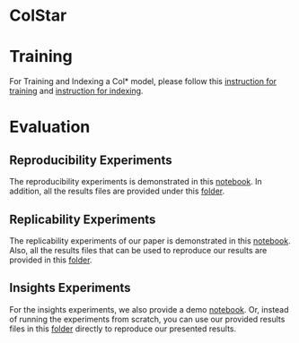 # ColStar 



# Training 
For Training and Indexing a Col* model, please follow this [instruction for training](https://github.com/Xiao0728/ColStar/blob/main/ColStar_models/Training_CMD.md) and [instruction for indexing](https://github.com/Xiao0728/ColStar/blob/main/ColStar_models/index.md).




# Evaluation 

## Reproducibility Experiments

The reproducibility experiments is demonstrated in this [notebook](https://github.com/Xiao0728/ColStar/blob/main/Reproducibility%20(RQ1%20Res)/Reproducibility_Demo%20(RQ1%20results).ipynb).
In addition, all the results files are provided under this [folder](https://github.com/Xiao0728/ColStar/tree/main/Reproducibility%20(RQ1%20Res)).


## Replicability Experiments

The replicability experiments of our paper is demonstrated in this [notebook](https://github.com/Xiao0728/ColStar/blob/main/Replicability%20(RQ2%20Res)/Replicability_Demo%20(RQ2%20results).ipynb). Also, all the results files that can be used to reproduce our results are provided in this [folder](https://github.com/Xiao0728/ColStar/tree/main/Replicability%20(RQ2%20Res)).


## Insights Experiments

For the insights experiments, we also provide a demo [notebook](https://github.com/Xiao0728/ColStar/blob/main/Insights%20(RQ3%20Res)/ColStar_SMP_Demo%20(RQ3%20Res).ipynb).
Or, instead of running the experiments from scratch, you can use our provided results files in this [folder](https://github.com/Xiao0728/ColStar/tree/main/Insights%20(RQ3%20Res)) directly to reproduce our presented results.

